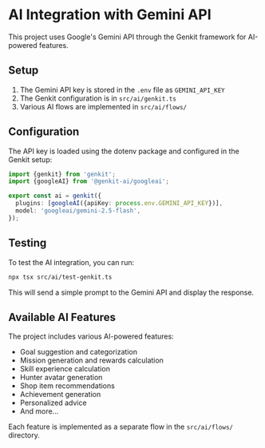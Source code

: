 # AI Integration with Gemini API

This project uses Google's Gemini API through the Genkit framework for AI-powered features.

## Setup

1. The Gemini API key is stored in the `.env` file as `GEMINI_API_KEY`
2. The Genkit configuration is in `src/ai/genkit.ts`
3. Various AI flows are implemented in `src/ai/flows/`

## Configuration

The API key is loaded using the dotenv package and configured in the Genkit setup:

```typescript
import {genkit} from 'genkit';
import {googleAI} from '@genkit-ai/googleai';

export const ai = genkit({
  plugins: [googleAI({apiKey: process.env.GEMINI_API_KEY})],
  model: 'googleai/gemini-2.5-flash',
});
```

## Testing

To test the AI integration, you can run:

```bash
npx tsx src/ai/test-genkit.ts
```

This will send a simple prompt to the Gemini API and display the response.

## Available AI Features

The project includes various AI-powered features:
- Goal suggestion and categorization
- Mission generation and rewards calculation
- Skill experience calculation
- Hunter avatar generation
- Shop item recommendations
- Achievement generation
- Personalized advice
- And more...

Each feature is implemented as a separate flow in the `src/ai/flows/` directory.